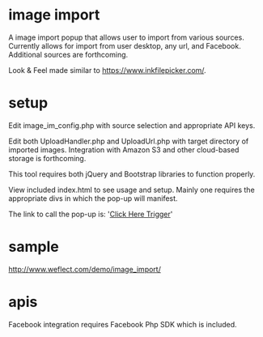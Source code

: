 image import
=====================
A image import popup that allows user to import from various sources. Currently allows for import from user desktop, any url, and Facebook.
Additional sources are forthcoming.

Look & Feel made similar to https://www.inkfilepicker.com/.

setup
=====
Edit image_im_config.php with source selection and appropriate API keys.

Edit both UploadHandler.php and UploadUrl.php with target directory of imported images. Integration with Amazon S3 and other cloud-based storage is forthcoming.

This tool requires both jQuery and Bootstrap libraries to function properly.

View included index.html to see usage and setup. Mainly one requires the appropriate divs in which the pop-up will manifest.
<div id="toPopup"> 
        <div class="closePopup"></div>
		<div id="popup_content"> <!--your content start-->
        </div> <!--your content end-->
     </div> <!--toPopup end-->
	<div class="loader"></div>
   	<div id="backgroundPopup"></div>

The link to call the pop-up is:
	'<a href="#" class="topopup">Click Here Trigger</a>'

sample
======
http://www.weflect.com/demo/image_import/

apis
====
Facebook integration requires Facebook Php SDK which is included.
